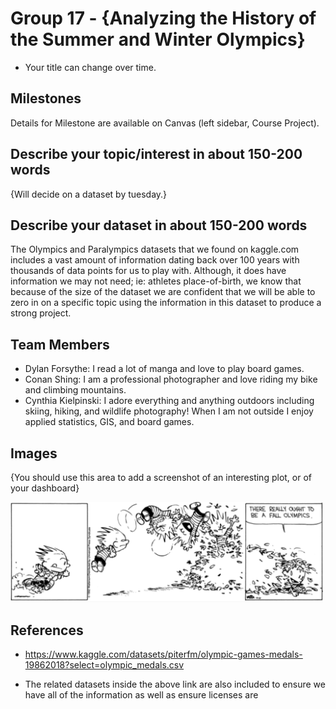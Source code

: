# Group 17 - {Analyzing the History of the Summer and Winter Olympics}

- Your title can change over time.

## Milestones

Details for Milestone are available on Canvas (left sidebar, Course Project).

## Describe your topic/interest in about 150-200 words

{Will decide on a dataset by tuesday.}

## Describe your dataset in about 150-200 words

The Olympics and Paralympics datasets that we found on kaggle.com includes a vast amount of information dating back over 100 years with thousands of data points for us to play with. Although, it does have information we may not need; ie: athletes place-of-birth, we know that because of the size of the dataset we are confident that we will be able to zero in on a specific topic using the information in this dataset to produce a strong project.

## Team Members

- Dylan Forsythe: I read a lot of manga and love to play board games.
- Conan Shing: I am a professional photographer and love riding my bike and climbing mountains.
- Cynthia Kielpinski: I adore everything and anything outdoors including skiing, hiking, and wildlife photography! When I am not outside I enjoy applied statistics, GIS, and board games.

## Images

{You should use this area to add a screenshot of an interesting plot, or of your dashboard}

<img src ="images/CAH_Olympics.png" width="500px">

## References

- https://www.kaggle.com/datasets/piterfm/olympic-games-medals-19862018?select=olympic_medals.csv

- The related datasets inside the above link are also included to ensure we have all of the information as well as ensure licenses are
